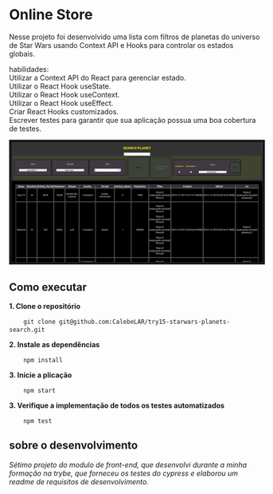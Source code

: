# Online Store 
Nesse projeto foi desenvolvido uma lista com filtros de planetas do universo de Star Wars usando Context API e Hooks para controlar os estados globais.  

habilidades:  
Utilizar a Context API do React para gerenciar estado.  
Utilizar o React Hook useState.  
Utilizar o React Hook useContext.  
Utilizar o React Hook useEffect.  
Criar React Hooks customizados.  
Escrever testes para garantir que sua aplicação possua uma boa cobertura de testes.  

<div align="center">
    <img src="./starWars.png" border="5px">
</div>


## Como executar  
**1. Clone o repositório**  
```shell
    git clone git@github.com:CalebeLAR/try15-starwars-planets-search.git  
```

**2. Instale as dependências**  
```shell
    npm install  
```

**3. Inicie a plicação**  
```shell
    npm start 
```

**3. Verifique a implementação de todos os testes automatizados**  
```shell
    npm test  
```

## sobre o desenvolvimento
_Sétimo projeto do modulo de front-end, que desenvolvi durante a minha formação na trybe, que forneceu os testes do cypress e elaborou um readme de requisitos de desenvolvimento._